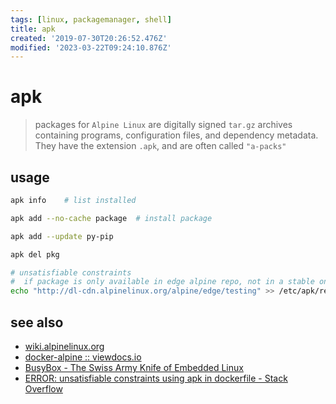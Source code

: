 ```yaml
---
tags: [linux, packagemanager, shell]
title: apk
created: '2019-07-30T20:26:52.476Z'
modified: '2023-03-22T09:24:10.876Z'
---
```


# apk

> packages for `Alpine Linux` are digitally signed `tar.gz` archives containing programs, configuration files, and dependency metadata. They have the extension `.apk`, and are often called `"a-packs"`

## usage

```sh
apk info    # list installed

apk add --no-cache package  # install package

apk add --update py-pip

apk del pkg

# unsatisfiable constraints
#  if package is only available in edge alpine repo, not in a stable one
echo "http://dl-cdn.alpinelinux.org/alpine/edge/testing" >> /etc/apk/repositories
```

## see also

- [wiki.alpinelinux.org](https://wiki.alpinelinux.org/wiki/Alpine_Linux_package_management)
- [docker-alpine :: viewdocs.io](http://gliderlabs.viewdocs.io/docker-alpine/)
- [BusyBox - The Swiss Army Knife of Embedded Linux](https://busybox.net/downloads/BusyBox.html)
- [ERROR: unsatisfiable constraints using apk in dockerfile - Stack Overflow](https://stackoverflow.com/a/48893148)



